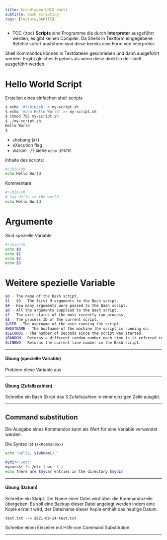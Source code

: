 ```yaml
---
title: Grundlagen UNIX shell
subtitle: bash scripting
tags: [lecture,3AHITS]
---
```


* TOC
{:toc}
**Scripts** sind Programme die durch **Interpreter** ausgeführt werden, es gibt keinen Compiler. Da Shells in Textform eingegebene Befehle sofort ausführen sind diese bereits eine Form von Interpreter.

Shell Kommandos können in Textdateien geschrieben und dann ausgeführt werden. Ergibt gleiches Ergebnis als wenn diese direkt in der shell ausgeführt werden.



# Hello World Script


Erstellen eines einfachen shell scripts

```bash
$ echo '#!/bin/sh' > my-script.sh
$ echo 'echo Hello World' >> my-script.sh
$ chmod 755 my-script.sh
$ ./my-script.sh
Hello World
$ 
```


- shebang (`#!`)
- eXecution flag
- warum `./`? siehe `echo $PATH`!

Inhalte des scripts:

```bash
#!/bin/sh
echo Hello World
```

Kommentare

```bash
#!/bin/sh
# Say Hello to the world
echo Hello World
```



# Argumente

Sind spezielle Variable

```sh
#!/bin/sh
echo $0
echo $1
echo $2
echo $3
```



# Weitere spezielle Variable

```sh
$0 - The name of the Bash script.
$1 - $9 - The first 9 arguments to the Bash script.
$# - How many arguments were passed to the Bash script.
$@ - All the arguments supplied to the Bash script.
$? - The exit status of the most recently run process.
$$ - The process ID of the current script.
$USER - The username of the user running the script.
$HOSTNAME - The hostname of the machine the script is running on.
$SECONDS - The number of seconds since the script was started.
$RANDOM - Returns a different random number each time is it referred to.
$LINENO - Returns the current line number in the Bash script.
```

---

#### Übung (spezielle Variable)

Probiere diese Variable aus

---

#### Übung (Zufallszahlen)

Schreibe ein Bash Skript das 3 Zufallszahlen in einer einzigen Zeile ausgibt.

---



## Command substitution

Die Ausgabe eines Kommandos kann als Wert für eine Variable verwendet werden.

Die Syntax ist `$(<Kommando>)`

```bash
echo "Hello, $(whoami)."
```

```bash
mydir='/etc'
myvar=$( ls /etc | wc -l )
echo There are $myvar entries in the directory $mydir
```

---

#### Übung (Datum)

Schreibe ein Skript. Der Name einer Datei wird über die Kommandozeile übergeben. Es soll eine Backup dieser Datei angelegt werden indem eine Kopie erstellt wird, der Dateiname dieser Kopie enthält das heutige Datum.

```
test.txt --> 2021-09-14-test.txt
```

Schreibe einen Einzeiler mit Hilfe von Command Substitution.

---





